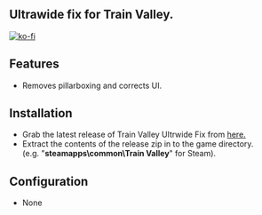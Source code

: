 ## Ultrawide fix for Train Valley.

[![ko-fi](https://ko-fi.com/img/githubbutton_sm.svg)](https://ko-fi.com/F2F2DI3WA)

## Features
- Removes pillarboxing and corrects UI.

## Installation
- Grab the latest release of Train Valley Ultrwide Fix from [here.](https://github.com/p1xel8ted/TrainValley/releases)
- Extract the contents of the release zip in to the game directory.<br />(e.g. "**steamapps\common\Train Valley**" for Steam).

## Configuration
- None
